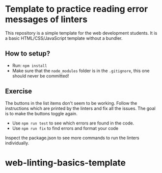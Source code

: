 # Template to practice reading error messages of linters

This repository is a simple template for the web development students. It is a basic HTML/CSS/JavaScript template without a bundler.

## How to setup?

- Run: `npm install`
- Make sure that the `node_modules` folder is in the `.gitignore`, this one should never be committed!

## Exercise

The buttons in the list items don't seem to be working. Follow the instructions which are printed by the linters and fix all the issues. The goal is to make the buttons toggle again.

- Use `npm run test` to see which errors are found in the code.
- Use `npm run fix` to find errors and format your code

Inspect the package.json to see more commands to run the linters individually.
# web-linting-basics-template
